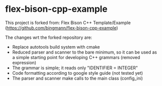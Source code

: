 flex-bison-cpp-example
======================

This project is forked from: Flex Bison C++ Template/Example
(https://github.com/bingmann/flex-bison-cpp-example)

The changes wrt the forked repository are:
- Replace autotools build system with cmake
- Reduced parser and scanner to the bare minimum, so it can be used as a
  simple starting point for developing C++ grammars (removed expression)
- The grammar is simple; it reads only "IDENTIFIER = INTEGER"
- Code formatting according to google style guide (not tested yet)
- The parser and scanner make calls to the main class (config_ini)
